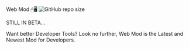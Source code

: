  Web Mod 🖱🖥
<img alt="GitHub repo size" src="https://img.shields.io/github/repo-size/SandwichOriginal/Web-Mod">

STILL IN BETA...

Want better Developer Tools? Look no further, Web Mod is the Latest and Newest Mod for Developers.
